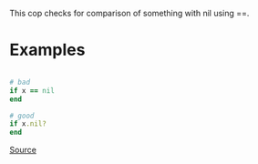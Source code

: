 
This cop checks for comparison of something with nil using ==.

# Examples

```ruby

# bad
if x == nil
end

# good
if x.nil?
end
```

[Source](http://www.rubydoc.info/gems/rubocop/RuboCop/Cop/Style/NilComparison)
